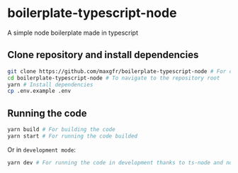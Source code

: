 # boilerplate-typescript-node

A simple node boilerplate made in typescript

## Clone repository and install dependencies

```sh
git clone https://github.com/maxgfr/boilerplate-typescript-node # For cloning the repository
cd boilerplate-typescript-node # To navigate to the repository root
yarn # Install dependencies
cp .env.example .env
```

## Running the code

```sh
yarn build # For building the code
yarn start # For running the code builded
```

Or in `development mode`:

```sh
yarn dev # For running the code in development thanks to ts-node and nodemon
```
